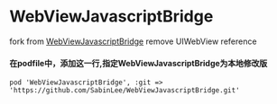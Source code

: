 WebViewJavascriptBridge 
=======================


fork from  [WebViewJavascriptBridge](https://www.facebook.com/mobile/messenger) remove UIWebView reference

#### 在podfile中，添加这一行,指定WebViewJavascriptBridge为本地修改版
`pod 'WebViewJavascriptBridge', :git => 'https://github.com/SabinLee/WebViewJavascriptBridge.git'`
